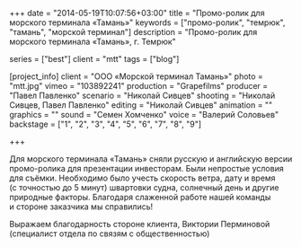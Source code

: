 +++
date = "2014-05-19T10:07:56+03:00"
title = "Промо-ролик для морского терминала «Тамань»"
keywords = ["промо-ролик", "темрюк", "тамань", "морской терминал"]
description = "Промо-ролик для морского терминала «Тамань», г. Темрюк"

series = ["best"]
client = "mtt"
tags = ["blog"]

[project_info]
    client = "ООО «Морской терминал Тамань»"
    photo = "mtt.jpg"
    vimeo = "103892241"
    production = "Grapefilms"
    producer = "Павел Павленко"
    scenario = "Николай Сивцев"
    shooting = "Николай Сивцев, Павел Павленко"
    editing = "Николай Сивцев"
    animation = ""
    graphics = ""
    sound = "Семен Хомченко"
    voice = "Валерий Соловьев"
    backstage = ["1", "2", "3", "4", "5", "6", "7", "8", "9"]

+++

Для морского терминала &laquo;Тамань&raquo; сняли русскую и&nbsp;английскую версии промо-ролика для презентации инвесторам. Были непростые условия для съёмки. Необходимо было учесть скорость ветра, дату и&nbsp;время (с&nbsp;точностью до&nbsp;5&nbsp;минут) швартовки судна, солнечный день и&nbsp;другие природные факторы. Благодаря слаженной работе нашей команды и&nbsp;стороне заказчика мы&nbsp;справились!

Выражаем благодарность стороне клиента, Виктории Перминовой (специалист отдела по&nbsp;связям с&nbsp;общественностью)